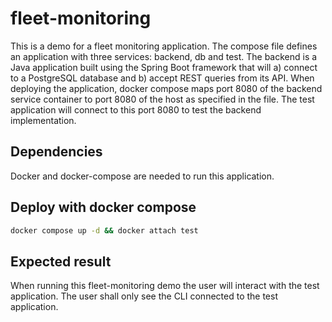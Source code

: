 # fleet-monitoring
This is a demo for a fleet monitoring application.
The compose file defines an application with three services: backend, db and test. The backend is a Java application built using the Spring Boot framework that will a) connect to a PostgreSQL database and b) accept REST queries from its API. When deploying the application, docker compose maps port 8080 of the backend service container to port 8080 of the host as specified in the file. The test application will connect to this port 8080 to test the backend implementation.

## Dependencies
Docker and docker-compose are needed to run this application.

## Deploy with docker compose
```bash
docker compose up -d && docker attach test
```

## Expected result
When running this fleet-monitoring demo the user will interact with the test application. The user shall only see the CLI connected to the test application.